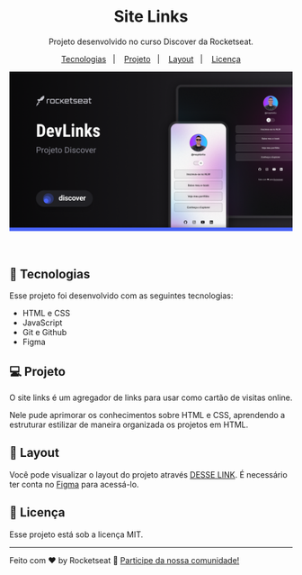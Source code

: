<h1 align="center"> Site Links </h1>

<p align="center">
Projeto desenvolvido no curso Discover da Rocketseat.
</p>

<p align="center">
  <a href="#-tecnologias">Tecnologias</a>&nbsp;&nbsp;&nbsp;|&nbsp;&nbsp;&nbsp;
  <a href="#-projeto">Projeto</a>&nbsp;&nbsp;&nbsp;|&nbsp;&nbsp;&nbsp;
  <a href="#-layout">Layout</a>&nbsp;&nbsp;&nbsp;|&nbsp;&nbsp;&nbsp;
  <a href="#memo-licença">Licença</a>
</p>

<p align="center">
  <img alt="Projeto site links" src=".github/preview.png">
</p>

<br>

## 🚀 Tecnologias

Esse projeto foi desenvolvido com as seguintes tecnologias:

- HTML e CSS
- JavaScript
- Git e Github
- Figma

## 💻 Projeto

O site links é um agregador de links para usar como cartão de visitas online.

Nele pude aprimorar os conhecimentos sobre HTML e CSS, aprendendo a estruturar estilizar de maneira organizada os projetos em HTML.

## 🔖 Layout

Você pode visualizar o layout do projeto através [DESSE LINK](<https://www.figma.com/design/Fcn2XhbqIc54JFSpdQW7oN/DevLinks-%E2%80%A2-Projeto-Discover-(Community)?node-id=10-620&t=vbpVlFXzYNP3lOQ7-1>). É necessário ter conta no [Figma](https://figma.com) para acessá-lo.

## :memo: Licença

Esse projeto está sob a licença MIT.

---

Feito com ♥ by Rocketseat :wave: [Participe da nossa comunidade!](https://discord.gg/rocketseat)
